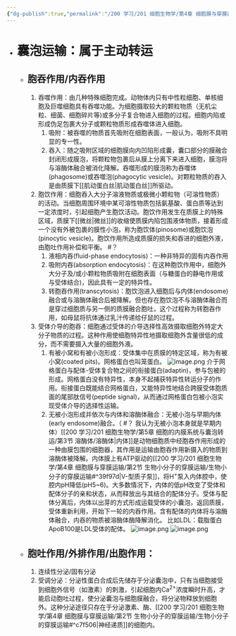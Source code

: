 ```yaml
---
{"dg-publish":true,"permalink":"/200 学习/201 细胞生物学/第4章 细胞膜与穿膜运输/第3节 大分子和颗粒物质的穿膜运输/大分子和颗粒物质的穿膜运输/","title":"大分子和颗粒物质的穿膜运输","created":"2024-01-10T13:48:16.912+08:00","updated":"2024-01-11T13:59:59.407+08:00"}
---
```


- # 囊泡运输：属于主动转运
	- ## 胞吞作用/内吞作用
		1. 吞噬作用：由几种特殊细胞完成。动物体内只有中性粒细胞、单核细胞及巨噬细胞具有吞噬功能。为细胞摄取较大的颗粒物质（无机尘粒、细菌、细胞碎片等)或多分子复合物进入细胞的过程。细胞内陷或形成伪足包裹大分子或颗粒物质形成吞噬体进入细胞。
			1. 吸附：被吞噬的物质首先吸附在细胞表面，一般认为，吸附不具明显的专一性。
			2. 吞入：随之吸附区域的细胞膜向内凹陷形成囊，囊口部分的膜融合封闭形成膜泡，将颗粒物包裹后从膜上分离下来进入细胞，膜泡将与溶酶体融合被消化降解。吞噬形成的膜泡称为吞噬体(phagosome)或吞噬泡(phagocytic vesicle)。对颗粒物质的吞入是由质膜下[[肌动蛋白丝\|肌动蛋白丝]]所驱动。
		2. 胞饮作用：细胞吞入大分子溶液物质或极微小颗粒物（可溶性物质）的活动。当细胞周围环境中某可溶性物质包括氨基酸、蛋白质等达到一定浓度时，引起细胞产生胞饮活动。胞饮作用发生在质膜上的特殊区域，质膜下[[微丝\|微丝]]的收缩使质膜内陷包围液体物质，接着形成一个没有外被包裹的膜性小泡，称为胞饮体(pinosome)或胞饮泡(pinocytic vesicle)。胞饮作用所造成质膜的损失和吞进的细胞外液，由胞吐作用补偿和平衡。 #？
			1. 液相内吞(fluid-phase endocytosis)：一种非特异的固有内吞作用
			2. 吸附内吞(absorption endocytosis)：在这种胞饮作用中，细胞外大分子及/或小颗粒物质吸附在细胞表面（与糖蛋白的静电作用或与受体结合)，因此具有一定的特异性。
			3. 转胞吞作用(transcytosis)：胞饮泡进入细胞后与内体(endosome)融合或与溶酶体融合后被降解。但也存在胞饮泡不与溶酶体融合而是穿过细胞质与另一侧的质膜融合胞吐，这个过程称为转胞吞作用，如母鼠将抗体通过乳汁传递给仔鼠的过程。
		3. 受体介导的胞吞：细胞通过受体的介导选择性高效摄取细胞外特定大分子物质的过程。这种作用使细胞特异性地摄取细胞外含量很低的成分，而不需要摄入大量的细胞外液。
			1. 有被小窝和有被小泡形成：受体集中在质膜的特定区域，称为有被小窝(coated pits)。网格蛋白也叫笼蛋白。
				![image.png](https://cdn.jsdelivr.net/gh/Dolan-Lance/Image-Jiang/202401101510912.jpg)
				介于网格蛋白与配体-受体复合物之间的衔接蛋白(adaptin)，参与包被的形成。网格蛋白没有特异性，本身不起捕获特异性转运分子的作用。衔接蛋白既能结合网格蛋白，又能特异性地结合跨膜受体胞质面的尾部肽信号(peptide signal)，从而通过网格蛋白包被小泡实现受体介导的选择性运输。
			2. 无被小泡形成并依次与内体和溶酶体融合：无被小泡与早期内体(early endosome)融合。（ #？ 我认为无被小泡本身就是早期内体）[[200 学习/201 细胞生物学/第5章 细胞的内膜系统与囊泡转运/第3节 溶酶体/溶酶体\|内体]]是动物细胞质中经胞吞作用形成的一种由膜包围的细胞器，其作用是运输由胞吞作用新摄入的物质到溶酶体被降解。内体膜上有ATP驱动的[[200 学习/201 细胞生物学/第4章 细胞膜与穿膜运输/第2节 生物小分子的穿膜运输/生物小分子的穿膜运输#^39f97d\|V-型质子泵]]，将H<sup>+</sup>泵入内体腔中，使腔内pH降低(pH5~6)。大多数情况下，内体的低pH改变了受体和配体分子的亲和状态，从而释放出与其结合的配体分子。受体与配体分离后，内体以出芽的方式形成运载受体的小囊泡，返回质膜，受体重新利用，开始下一轮的内吞作用。含有配体的内体将与溶酶体融合，内吞的物质被溶酶体酶降解消化。
				比如LDL：载脂蛋白ApoB100是LDL受体的配体。
				![image.png](https://cdn.jsdelivr.net/gh/Dolan-Lance/Image-Jiang/202401101538655.jpg)
				![image.png](https://cdn.jsdelivr.net/gh/Dolan-Lance/Image-Jiang/202401101539726.jpg)
	- ## 胞吐作用/外排作用/出胞作用：
		1. 连续性分泌/固有分泌
		2. 受调分泌：分泌性蛋白合成后先储存于分泌囊泡中，只有当细胞接受到细胞外信号（如激素）的刺激，引起细胞内Ca<sup>2+</sup>浓度瞬时升高，才能启动胞吐过程，使分泌囊泡与细胞膜融合，将分泌物释放到细胞外。这种分泌途径只存在于分泌激素、酶、[[200 学习/201 细胞生物学/第4章 细胞膜与穿膜运输/第2节 生物小分子的穿膜运输/生物小分子的穿膜运输#^c7f506\|神经递质]]的细胞内。